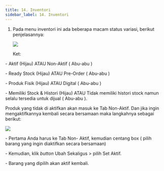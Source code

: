 ```yaml
---
title: 14. Inventori
sidebar_label: 14. Inventori
---
```

1. P﻿ada menu inventori ini ada beberapa macam status variasi, berikut penjelasannya: 

   ![](/img/14.-inventori.png)

   K﻿et:

\- Aktif (Hijau) ATAU Non-Aktif ( Abu-abu )

\- Ready Stock (Hijau) ATAU Pre-Order ( Abu-abu )

\- Produk Fisik (Hijau) ATAU Digital ( Abu-abu )

\- Memiliki Stock & Histori (Hijau) ATAU Tidak memiliki histori stock namun selalu tersedia untuk dijual ( Abu-abu ). 

Produk yang tidak di aktifkan akan masuk ke Tab Non-Aktif. Dan jika ingin mengaktifkannya kembali secara bersamaan maka langkahnya sebagai berikut: 

![](/img/14.-inventori-ubah-sekaligus.png)

\-﻿ Pertama Anda harus ke Tab Non- Aktif, kemudian centang box ( pilih barang yang ingin diaktifkan secara bersamaan)

\-﻿ Kemudian, klik *button* Ubah Sekaligus > pilih Set Aktif. 

\-﻿ Barang yang dipilih akan aktif kembali.